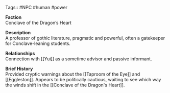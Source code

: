 Tags:: #NPC #human #power

**Faction**  
Conclave of the Dragon’s Heart

**Description**  
A professor of gothic literature, pragmatic and powerful, often a gatekeeper for Conclave-leaning students.

**Relationships**  
Connection with [[Yui]] as a sometime advisor and passive informant.

**Brief History**  
Provided cryptic warnings about the [[Taproom of the Eye]] and [[Eggleston]]. Appears to be politically cautious, waiting to see which way the winds shift in the [[Conclave of the Dragon's Heart]].